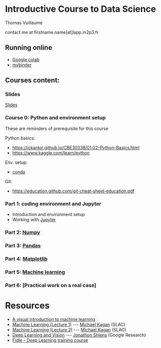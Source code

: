 # Introductive Course to Data Science
   
Thomas Vuillaume   

contact me at firstname.name[at]lapp.in2p3.fr

## Running online

- [Google colab](https://colab.research.google.com/github/vuillaut/datascience_intro/)
- [mybinder](https://mybinder.org/v2/gh/vuillaut/datascience_intro/HEAD)


## Courses content:

### Slides

[Slides](https://sdrive.cnrs.fr/s/PL7J5bmW4ap3ZrW)


### Course 0: Python and environment setup
These are reminders of prerequisite for this course

Python basics:
- https://jckantor.github.io/CBE30338/01.02-Python-Basics.html
- https://www.kaggle.com/learn/python

Env. setup: 
- [conda](https://www.anaconda.com/products/individual)

Git:
- https://education.github.com/git-cheat-sheet-education.pdf


### Part 1: coding environment and Jupyter 

- Introduction and environment setup
- Working with [Jupyter](1.jupyter)

### Part 2: [Numpy](2.numpy)

### Part 3: [Pandas](3.pandas)

### Part 4: [Matplotlib](4.matplotlib)

### Part 5: [Machine learning](5.machine_learning)

### Part 6: [Practical work on a real case]



# Resources

- [A visual introduction to machine learning](http://www.r2d3.us/visual-intro-to-machine-learning-part-1/)
- [Machine Learning (Lecture 1)](https://indico.cern.ch/event/619370/) --- [Michael Kagan](https://www.linkedin.com/in/michael-kagan-06292616/) (SLAC)
- [Machine Learning (Lecture 2)](https://indico.cern.ch/event/619371/) --- [Michael Kagan](https://www.linkedin.com/in/michael-kagan-06292616/) (SLAC)
- [Deep Learning and Vision](https://indico.cern.ch/event/619372/) --- [Jonathon Shlens](https://research.google.com/pubs/JonathonShlens.html) (Google Research)
- [Fidle - Deep Learning training course](https://gricad-gitlab.univ-grenoble-alpes.fr/talks/fidle)
